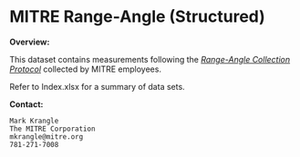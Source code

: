 # MITRE Range-Angle (Structured)

**Overview:**

This dataset contains measurements following the [_Range-Angle Collection Protocol_](https://mitll.github.io/PACT/files/Structured%20Contact%20Tracing%20Protocol,%20V.%202.0%20(1.5).pdf) collected by MITRE employees.

Refer to Index.xlsx for a summary of data sets. 

**Contact:**

	Mark Krangle
	The MITRE Corporation
	mkrangle@mitre.org
	781-271-7008

